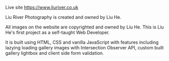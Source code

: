 Live site https://www.liuriver.co.uk

Liu River Photography is created and owned by Liu He.

All images on the website are copyrighted and owned by Liu He. This is Liu He's first project as a self-taught Web Developer.

It is built using HTML, CSS and vanilla JavaScript with features including lazying loading gallery images with Intersection Observer API, custom built gallery lightbox and client side form validation.
